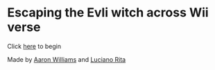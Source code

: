 # Escaping the Evli witch across Wii verse

Click [here](HappyBirthday.md) to begin

Made by [Aaron Williams](https://github.com/aaronw1651) and [Luciano Rita](https://github.com/lucianor8775)



